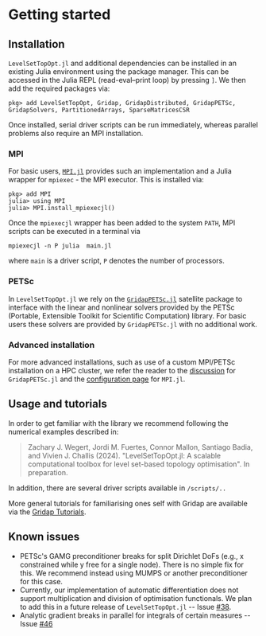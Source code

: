 # Getting started

## Installation

`LevelSetTopOpt.jl` and additional dependencies can be installed in an existing Julia environment using the package manager. This can be accessed in the Julia REPL (read-eval–print loop) by pressing `]`. We then add the required packages via:
```
pkg> add LevelSetTopOpt, Gridap, GridapDistributed, GridapPETSc, GridapSolvers, PartitionedArrays, SparseMatricesCSR
```
Once installed, serial driver scripts can be run immediately, whereas parallel problems also require an MPI installation. 

### MPI
For basic users, [`MPI.jl`](https://github.com/JuliaParallel/MPI.jl) provides such an implementation and a Julia wrapper for `mpiexec` - the MPI executor. This is installed via:
```
pkg> add MPI
julia> using MPI
julia> MPI.install_mpiexecjl()
```
Once the `mpiexecjl` wrapper has been added to the system `PATH`, MPI scripts can be executed in a terminal via
```
mpiexecjl -n P julia  main.jl
```
where `main` is a driver script, `P` denotes the number of processors. 

### PETSc
In `LevelSetTopOpt.jl` we rely on the [`GridapPETSc.jl`](https://github.com/gridap/GridapPETSc.jl) satellite package to interface with the linear and nonlinear solvers provided by the PETSc (Portable, Extensible Toolkit for Scientific Computation) library. For basic users these solvers are provided by `GridapPETSc.jl` with no additional work. 

### Advanced installation
For more advanced installations, such as use of a custom MPI/PETSc installation on a HPC cluster, we refer the reader to the [discussion](https://github.com/gridap/GridapPETSc.jl) for `GridapPETSc.jl` and the [configuration page](https://juliaparallel.org/MPI.jl/stable/configuration/) for `MPI.jl`.

## Usage and tutorials
In order to get familiar with the library we recommend following the numerical examples described in: 

> Zachary J. Wegert, Jordi M. Fuertes, Connor Mallon, Santiago Badia, and Vivien J. Challis (2024). "LevelSetTopOpt.jl: A scalable computational toolbox for level set-based topology optimisation". In preparation.

In addition, there are several driver scripts available in `/scripts/..`

More general tutorials for familiarising ones self with Gridap are available via the [Gridap Tutorials](https://gridap.github.io/Tutorials/dev/).

## Known issues
- PETSc's GAMG preconditioner breaks for split Dirichlet DoFs (e.g., x constrained while y free for a single node). There is no simple fix for this. We recommend instead using MUMPS or another preconditioner for this case.
- Currently, our implementation of automatic differentiation does not support multiplication and division of optimisation functionals. We plan to add this in a future release of `LevelSetTopOpt.jl` -- Issue [#38](https://github.com/zjwegert/LSTO_Distributed/issues/38).
- Analytic gradient breaks in parallel for integrals of certain measures -- Issue [#46](https://github.com/zjwegert/LSTO_Distributed/issues/46)